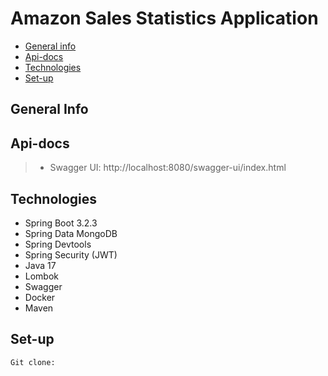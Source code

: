 # Amazon Sales Statistics Application

* [General info](#general-info)
* [Api-docs](#api-docs)
* [Technologies](#technologies)
* [Set-up](#set-up)

## General Info



## Api-docs

> - Swagger UI: http://localhost:8080/swagger-ui/index.html

## Technologies
- Spring Boot 3.2.3
- Spring Data MongoDB
- Spring Devtools
- Spring Security (JWT)
- Java 17
- Lombok
- Swagger
- Docker
- Maven

## Set-up
`Git clone:`